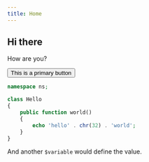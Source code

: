 ```yaml
---
title: Home
---
```


## Hi there

How are you?

<button class="btn btn-primary">
    This is a primary button
</button>

```php
namespace ns;

class Hello
{
    public function world()
    {
        echo 'hello' . chr(32) . 'world';
    }
}
```

And another `$variable` would define the value.
